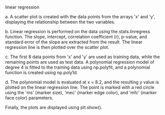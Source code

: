 linear regression

a. A scatter plot is created with the data points from the arrays 'x' and 'y', displaying the relationship between the two variables.

b. Linear regression is performed on the data using the stats.linregress function. The slope, intercept, correlation coefficient (r), p-value, and standard error of the slope are extracted from the result. The linear regression line is then plotted over the scatter plot.

c. The first 8 data points from 'x' and 'y' are used as training data, while the remaining points are used as test data. A polynomial regression model of degree 4 is fitted to the training data using np.polyfit, and a polynomial function is created using np.poly1d.

d. The polynomial model is evaluated at x = 8.2, and the resulting y value is plotted on the linear regression line. The point is marked with a red circle using the 'ms' (marker size), 'mec' (marker edge color), and 'mfc' (marker face color) parameters.

Finally, the plots are displayed using plt.show().